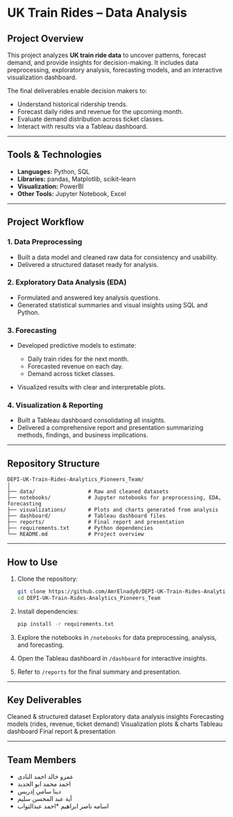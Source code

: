 # UK Train Rides – Data Analysis

##  Project Overview

This project analyzes **UK train ride data** to uncover patterns, forecast demand, and provide insights for decision-making.
It includes data preprocessing, exploratory analysis, forecasting models, and an interactive visualization dashboard.

The final deliverables enable decision makers to:

- Understand historical ridership trends.
- Forecast daily rides and revenue for the upcoming month.
- Evaluate demand distribution across ticket classes.
- Interact with results via a Tableau dashboard.

---

##  Tools & Technologies

- **Languages:** Python, SQL
- **Libraries:** pandas, Matplotlib, scikit-learn
- **Visualization:** PowerBI
- **Other Tools:** Jupyter Notebook, Excel

---

##  Project Workflow

### 1. Data Preprocessing

- Built a data model and cleaned raw data for consistency and usability.
- Delivered a structured dataset ready for analysis.

### 2. Exploratory Data Analysis (EDA)

- Formulated and answered key analysis questions.
- Generated statistical summaries and visual insights using SQL and Python.

### 3. Forecasting

- Developed predictive models to estimate:
  
  - Daily train rides for the next month.
  - Forecasted revenue on each day.
  - Demand across ticket classes.
    
- Visualized results with clear and interpretable plots.

### 4. Visualization & Reporting

- Built a Tableau dashboard consolidating all insights.
- Delivered a comprehensive report and presentation summarizing methods, findings, and business implications.

---

##  Repository Structure

```
DEPI-UK-Train-Rides-Analytics_Pioneers_Team/
│
├── data/                 # Raw and cleaned datasets
├── notebooks/            # Jupyter notebooks for preprocessing, EDA, forecasting
├── visualizations/       # Plots and charts generated from analysis
├── dashboard/            # Tableau dashboard files
├── reports/              # Final report and presentation
├── requirements.txt      # Python dependencies
└── README.md             # Project overview
```

---

##  How to Use

1. Clone the repository:

   ```bash
   git clone https://github.com/AmrElnady0/DEPI-UK-Train-Rides-Analytics_Pioneers_Team.git
   cd DEPI-UK-Train-Rides-Analytics_Pioneers_Team
   ```
2. Install dependencies:

   ```bash
   pip install -r requirements.txt
   ```
3. Explore the notebooks in `/notebooks` for data preprocessing, analysis, and forecasting.
4. Open the Tableau dashboard in `/dashboard` for interactive insights.
5. Refer to `/reports` for the final summary and presentation.

---

##  Key Deliverables

  Cleaned & structured dataset
  Exploratory data analysis insights
  Forecasting models (rides, revenue, ticket demand)
  Visualization plots & charts
  Tableau dashboard
  Final report & presentation

---

##  Team Members

* عمرو خالد احمد النادى
* احمد محمد ابو الحديد
* دينا سامي إدريس
* أية عبد المحسن سليم
* اسامه ناصر ابراهيم
*احمد عبدالتواب

